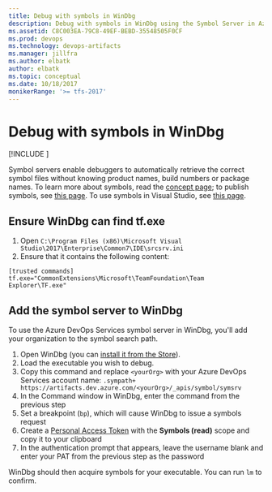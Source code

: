 ```yaml
---
title: Debug with symbols in WinDbg
description: Debug with symbols in WinDbg using the Symbol Server in Azure Artifacts
ms.assetid: C8C003EA-79C8-49EF-BEBD-35548505F0CF
ms.prod: devops
ms.technology: devops-artifacts
ms.manager: jillfra
ms.author: elbatk
author: elbatk
ms.topic: conceptual
ms.date: 10/18/2017
monikerRange: '>= tfs-2017'
---
```


# Debug with symbols in WinDbg

[!INCLUDE [](../_shared/availability-symbols.md)]

Symbol servers enable debuggers to automatically retrieve the correct symbol files without knowing product names, build numbers or package names. To learn more about symbols, read the [concept page](../concepts/symbols.md); to publish symbols, see [this page](/azure/devops/pipelines/artifacts/symbols). To use symbols in Visual Studio, see [this page](debug-with-symbols-visual-studio.md).

## Ensure WinDbg can find tf.exe

1. Open `C:\Program Files (x86)\Microsoft Visual Studio\2017\Enterprise\Common7\IDE\srcsrv.ini`
2. Ensure that it contains the following content:

```
[trusted commands]
tf.exe="CommonExtensions\Microsoft\TeamFoundation\Team Explorer\TF.exe"
```

## Add the symbol server to WinDbg

To use the Azure DevOps Services symbol server in WinDbg, you'll add your organization to the symbol search path.

1. Open WinDbg (you can [install it from the Store](https://www.microsoft.com/store/p/windbg-preview/9pgjgd53tn86)).
2. Load the executable you wish to debug.
3. Copy this command and replace `<yourOrg>` with your Azure DevOps Services account name: `.sympath+ https://artifacts.dev.azure.com/<yourOrg>/_apis/symbol/symsrv`
4. In the Command window in WinDbg, enter the command from the previous step
5. Set a breakpoint (`bp`), which will cause WinDbg to issue a symbols request
6. Create a [Personal Access Token](../../organizations/accounts/use-personal-access-tokens-to-authenticate.md) with the **Symbols (read)** scope and copy it to your clipboard
7. In the authentication prompt that appears, leave the username blank and enter your PAT from the previous step as the password

WinDbg should then acquire symbols for your executable. You can run `lm` to confirm.